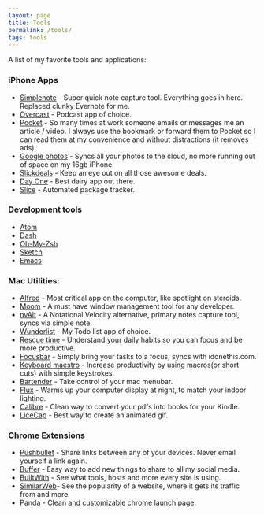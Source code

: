 ```yaml
---
layout: page
title: Tools
permalink: /tools/
tags: tools
---
```

A list of my favorite tools and applications:

### iPhone Apps
* [Simplenote](http://simplenote.com/) - Super quick note capture tool. Everything goes in here. Replaced clunky Evernote for me.
* [Overcast](https://overcast.fm/) - Podcast app of choice.
* [Pocket](https://getpocket.com/) - So many times at work someone emails or messages me an article / video. I always use the bookmark or forward them to Pocket so I can read them at my convenience and without distractions (it removes ads).​
* [Google photos](https://photos.google.com/apps) - Syncs all your photos to the cloud, no more running out of space on my 16gb iPhone.
* [Slickdeals](http://slickdeals.net/) - Keep an eye out on all those awesome deals.
* [Day One](http://dayoneapp.com/) - Best dairy app out there.
* [Slice](https://www.slice.com/) - Automated package tracker.

### Development tools
* [Atom]()
* [Dash]()
* [Oh-My-Zsh]()
* [Sketch]()
* [Emacs]()

### Mac Utilities:
* [Alfred](https://www.alfredapp.com/) - Most critical app on the computer, like spotlight on steroids.
* [Moom](http://manytricks.com/moom/) - A must have window management tool for any developer.
* [nvAlt](http://brettterpstra.com/projects/nvalt/) - A Notational Velocity alternative, primary notes capture tool, syncs via simple note.
* [Wunderlist](https://wunderlist.com) - My Todo list app of choice.
* [Rescue time](https://www.rescuetime.com) - Understand your daily habits so you can focus and be more productive.
* [Focusbar](http://focusbarapp.com/) - Simply bring your tasks to a focus, syncs with idonethis.com.
* [Keyboard maestro](https://www.keyboardmaestro.com/) - Increase  productivity by using macros(or short cuts) with simple keystrokes.
* [Bartender](https://www.macbartender.com/) - Take control of your mac menubar.
* [Flux](https://justgetflux.com/) - Warms up your computer display at night, to match your indoor lighting.
* [Calibre](https://calibre-ebook.com/download_osx) - Clean way to convert your pdfs into books for your Kindle.
* [LiceCap](http://www.cockos.com/licecap/) - Best way to create an animated gif.

### Chrome Extensions
* [Pushbullet](https://www.pushbullet.com/) - Share links between any of your devices. Never email yourself a link again.
* [Buffer](https://buffer.com/) - Easy way to add new things to share to all my social media.
* [BuiltWith](https://builtwith.com/) - See what tools, hosts and more every site is using.
* [SimilarWeb](https://similarweb.com)- See the popularity of a website, where it gets its traffic from and more.
* [Panda](http://usepanda.com/) - Clean and customizable chrome launch page.

